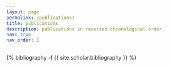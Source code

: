 ```yaml
---
layout: page
permalink: /publications/
title: publications
description: publications in reversed chronological order.
nav: true
nav_order: 1
---
```

<!-- :sparkles: :smile: :gear: :dna:  -->
<!-- _pages/publications.md -->
<div class="publications">

{% bibliography -f {{ site.scholar.bibliography }} %}

</div>
